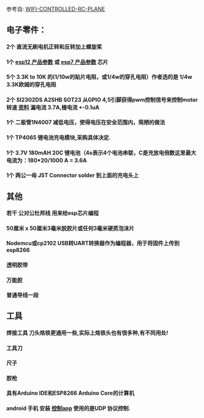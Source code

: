 参考自: [WIFI-CONTROLLED-RC-PLANE](https://www.instructables.com/WIFI-CONTROLLED-RC-PLANE/)

## 电子零件：
#### 2个 直流无刷电机正转和反转加上螺旋桨
#### 1个 [esp12 产品参数](http://www.tech-now.com/pro_view-58.html) 或 [esp7 产品参数](http://www.tech-now.com/pro_view-20.html) 芯片
#### 5个 3.3K to 10K 的(1/10w的贴片电阻，或1/4w的穿孔电阻）作者选的是 1/4w 3.3K欧姆的穿孔电阻
#### 2个 SI2302DS A2SHB SOT23 从GPIO 4,5引脚获得pwm控制信号来控制motor转速 [资料](https://datasheetspdf.com/pdf-file/1381523/HAOHAI/A2SHB/1) 漏电流 3.7A,栅电流 +-0.1uA
#### 1个 二极管1N4007 减低电压，使得电压在安全范围内，简陋的做法
#### 1个 TP4065 锂电池充电模块,采购具体决定.
#### 1个 3.7V 180mAH 20C 锂电池（4s表示4个电池串联，C是充放电倍数这里最大电流为：180*20/1000 A = 3.6A
#### 1个 两公一母 JST Connector solder 到上面的充电头上

## 其他
#### 若干 公对公杜邦线 用来给esp芯片编程
#### 50厘米 x 50厘米3毫米脱胶片或任何3毫米硬质泡沫片
#### Nodemcu或cp2102 USB转UART转换器作为编程器，用于将固件上传到esp8266
#### 透明胶带
#### 万能胶
#### 普通导线一段

## 工具
#### 焊接工具 刀头烙铁更通用一些,实际上烙铁头也有很多种,有不同用处!
#### 工具刀
#### 尺子
#### 胶枪
#### 具有Arduino IDE和ESP8266 Arduino Core的计算机
#### android 手机 安装 [控制app](https://content.instructables.com/ORIG/FSU/V83P/JHGJL6CN/FSUV83PJHGJL6CN.apk) 使用的是UDP 协议控制.
